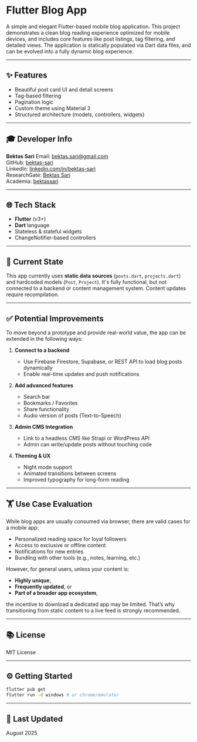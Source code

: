 # Flutter Blog App

A simple and elegant Flutter-based mobile blog application. This project demonstrates a clean blog reading experience optimized for mobile devices, and includes core features like post listings, tag filtering, and detailed views. The application is statically populated via Dart data files, and can be evolved into a fully dynamic blog experience.

---

## ✨ Features

* Beautiful post card UI and detail screens
* Tag-based filtering
* Pagination logic
* Custom theme using Material 3
* Structured architecture (models, controllers, widgets)

---

## 🎓 Developer Info

**Bektas Sari**
Email: [bektas.sari@gmail.com](mailto:bektas.sari@gmail.com)<br>
GitHub: [bektas-sari](https://github.com/bektas-sari)<br>
LinkedIn: [linkedin.com/in/bektas-sari](https://www.linkedin.com/in/bektas-sari)<br>
ResearchGate: [Bektas Sari](https://www.researchgate.net/profile/Bektas-Sari-3)<br>
Academia: [bektassari](https://independent.academia.edu/bektassari)<br>

---

## 🌐 Tech Stack

* **Flutter** (v3+)
* **Dart** language
* Stateless & stateful widgets
* ChangeNotifier-based controllers

---

## 🔄 Current State

This app currently uses **static data sources** (`posts.dart`, `projects.dart`) and hardcoded models (`Post`, `Project`). It's fully functional, but not connected to a backend or content management system. Content updates require recompilation.

---

## ✅ Potential Improvements

To move beyond a prototype and provide real-world value, the app can be extended in the following ways:

1. **Connect to a backend**

    * Use Firebase Firestore, Supabase, or REST API to load blog posts dynamically
    * Enable real-time updates and push notifications

2. **Add advanced features**

    * Search bar
    * Bookmarks / Favorites
    * Share functionality
    * Audio version of posts (Text-to-Speech)

3. **Admin CMS Integration**

    * Link to a headless CMS like Strapi or WordPress API
    * Admin can write/update posts without touching code

4. **Theming & UX**

    * Night mode support
    * Animated transitions between screens
    * Improved typography for long-form reading

---

## 🏋️ Use Case Evaluation

While blog apps are usually consumed via browser, there are valid cases for a mobile app:

* Personalized reading space for loyal followers
* Access to exclusive or offline content
* Notifications for new entries
* Bundling with other tools (e.g., notes, learning, etc.)

However, for general users, unless your content is:

* **Highly unique**,
* **Frequently updated**, or
* **Part of a broader app ecosystem**,

the incentive to download a dedicated app may be limited. That’s why transitioning from static content to a live feed is strongly recommended.

---

## 📚 License

MIT License

---

## ⚙️ Getting Started

```bash
flutter pub get
flutter run -d windows # or chrome/emulator
```

---

## 📅 Last Updated

August 2025
